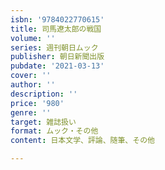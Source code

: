 ```yaml
---
isbn: '9784022770615'
title: 司馬遼太郎の戦国
volume: ''
series: 週刊朝日ムック
publisher: 朝日新聞出版
pubdate: '2021-03-13'
cover: ''
author: ''
description: ''
price: '980'
genre: ''
target: 雑誌扱い
format: ムック・その他
content: 日本文学、評論、随筆、その他

---
```

